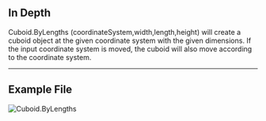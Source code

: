 <!--- Autodesk.DesignScript.Geometry.Cuboid.ByLengths(coordinateSystem, width, length, height) --->
<!--- E62L7SP5TZLSFZF6WG4XDSUMT7PBFAQVFDFOPSRAP7JMXBUTQM3Q --->
## In Depth
Cuboid.ByLengths (coordinateSystem,width,length,height) will create a cuboid object at the given coordinate system with the given dimensions. If the input coordinate system is moved, the cuboid will also move according to the coordinate system.
___
## Example File

![Cuboid.ByLengths](./E62L7SP5TZLSFZF6WG4XDSUMT7PBFAQVFDFOPSRAP7JMXBUTQM3Q_img.png)
